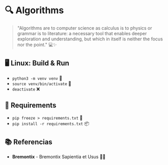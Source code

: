 # 🔍 **Algorithms**

> "Algorithms are to computer science as calculus is to physics or grammar is to literature: a necessary tool that enables deeper exploration and understanding, but which in itself is neither the focus nor the point." 💻✨

## 🖥️ **Linux: Build & Run**

- `python3 -m venv venv` 🔧
- `source venv/bin/activate` 🚀
- `deactivate` ❌

## 📜 **Requirements**

- `pip freeze > requirements.txt` 📄
- `pip install -r requirements.txt` 📦

## 📚 **Referencias**

- **Bremontix** - Bremontix Sapientia et Usus 🧠💡
